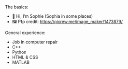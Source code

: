 The basics:

- 👋 Hi, I’m Sophie (Sophia in some places)
- 🖼️ Pfp credit: https://picrew.me/image_maker/1473879/

General experience:
- Job in computer repair
- C++
- Python
- HTML & CSS
- MATLAB
